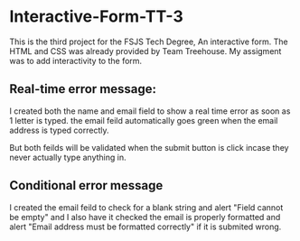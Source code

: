 # Interactive-Form-TT-3
This is the third project for the FSJS Tech Degree, An interactive form. The HTML and CSS was already provided by Team Treehouse. My assigment was to 
add interactivity to the form. 


## Real-time error message:
I created both the name and email field to show a real time error as soon as 1 letter is typed. 
the email feild automatically goes green when the email address is typed correctly. 

But both feilds will be validated when the submit button is click incase they never actually type anything in. 

## Conditional error message 
I created the email feild to check for a blank string and alert "Field cannot be empty" 
and I also have it checked the email is properly formatted and alert "Email address must be formatted correctly" if it is submited wrong. 
